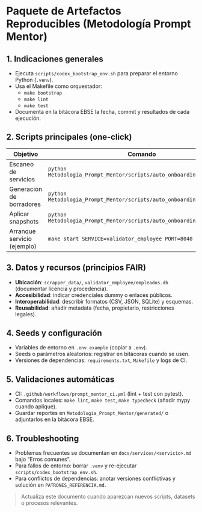 # Paquete de Artefactos Reproducibles (Metodología Prompt Mentor)

## 1. Indicaciones generales
- Ejecuta `scripts/codex_bootstrap_env.sh` para preparar el entorno Python (`.venv`).
- Usa el Makefile como orquestador:
  - `make bootstrap`
  - `make lint`
  - `make test`
- Documenta en la bitácora EBSE la fecha, commit y resultados de cada ejecución.

## 2. Scripts principales (one-click)
| Objetivo | Comando | Output esperado |
|----------|---------|-----------------|
| Escaneo de servicios | `python Metodologia_Prompt_Mentor/scripts/auto_onboarding_scan.py` | JSON con lenguajes, puertos y Dockerfiles |
| Generación de borradores | `python Metodologia_Prompt_Mentor/scripts/auto_onboarding_generate.py` | Markdown en `Metodologia_Prompt_Mentor/generated/` |
| Aplicar snapshots | `python Metodologia_Prompt_Mentor/scripts/auto_onboarding_apply.py` | Sección `<!-- AUTO-ONBOARDING:START -->` actualizada en bitácoras |
| Arranque servicio (ejemplo) | `make start SERVICE=validator_employee PORT=8040` | API corriendo en `http://localhost:8040/docs` |

## 3. Datos y recursos (principios FAIR)
- **Ubicación**: `scrapper_data/`, `validator_employee/empleados.db` (documentar licencia y procedencia).
- **Accesibilidad**: indicar credenciales dummy o enlaces públicos.
- **Interoperabilidad**: describir formatos (CSV, JSON, SQLite) y esquemas.
- **Reusabilidad**: añadir metadata (fecha, propietario, restricciones legales).

## 4. Seeds y configuración
- Variables de entorno en `.env.example` (copiar a `.env`).
- Seeds o parámetros aleatorios: registrar en bitácoras cuando se usen.
- Versiones de dependencias: `requirements.txt`, `Makefile` y logs de CI.

## 5. Validaciones automáticas
- CI: `.github/workflows/prompt_mentor_ci.yml` (lint + test con pytest).
- Comandos locales: `make lint`, `make test`, `make typecheck` (añadir mypy cuando aplique).
- Guardar reportes en `Metodologia_Prompt_Mentor/generated/` o adjuntarlos en la bitácora EBSE.

## 6. Troubleshooting
- Problemas frecuentes se documentan en `docs/services/<servicio>.md` bajo “Erros comunes”.
- Para fallos de entorno: borrar `.venv` y re-ejecutar `scripts/codex_bootstrap_env.sh`.
- Para conflictos de dependencias: anotar versiones conflictivas y solución en `PATRONES_REFERENCIA.md`.

> Actualiza este documento cuando aparezcan nuevos scripts, datasets o procesos relevantes.
